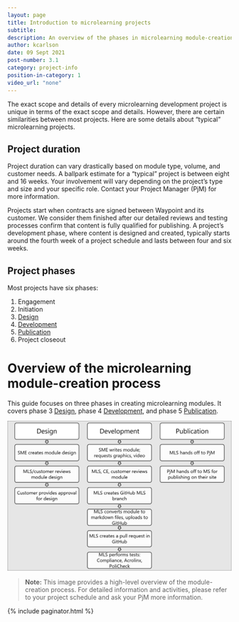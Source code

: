 ```yaml
---
layout: page
title: Introduction to microlearning projects
subtitle:
description: An overview of the phases in microlearning module-creation projects
author: kcarlson
date: 09 Sept 2021
post-number: 3.1
category: project-info
position-in-category: 1
video_url: "none"
---
```


The exact scope and details of every microlearning development project is unique in terms of the exact scope and details. However, there are certain similarities between most projects. Here are some details about “typical” microlearning projects.

## Project duration

Project duration can vary drastically based on module type, volume, and customer needs. A ballpark estimate for a “typical” project is between eight and 16 weeks. Your involvement will vary depending on the project’s type and size and your specific role. Contact your Project Manager (PjM) for more information.

Projects start when contracts are signed between Waypoint and its customer. We consider them finished after our detailed reviews and testing processes confirm that content is fully qualified for publishing. A project’s development phase, where content is designed and created, typically starts around the fourth week of a project schedule and lasts between four and six weeks.

## Project phases

Most projects have six phases:

1. Engagement
2. Initiation
3. [Design](2021-09-02-the-design-phase.md)
4. [Development](2021-09-03-the-development-phase.md)
5. [Publication](2021-09-04-the-publishing-phase.md)
6. Project closeout

# Overview of the microlearning module-creation process

This guide focuses on three phases in creating microlearning modules. It covers phase 3 [Design](2021-09-02-the-design-phase.md), phase 4 [Development](2021-09-03-the-development-phase.md), and phase 5 [Publication](2021-09-04-the-publishing-phase.md).

![The three phases of development: Design, Developing, Publishing](../../assets/images/three-phases-development.png)

>**Note:** This image provides a high-level overview of the module-creation process. For detailed information and activities, please refer to your project schedule and ask your PjM more information.

{% include paginator.html %}
